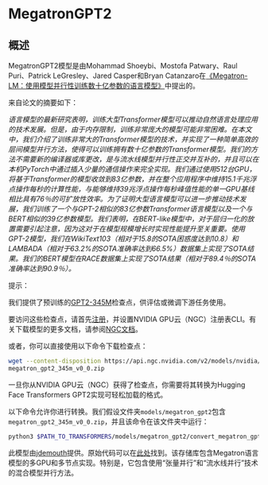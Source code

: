 <!--版权所有2021年NVIDIA Corporation和HuggingFace团队。保留所有权利。

根据Apache许可证第2版（“许可证”），你不得使用此文件，除非符合许可证的规定。你可以在以下网址获取许可证的副本：

http://www.apache.org/licenses/LICENSE-2.0

除非法律要求或书面同意，根据许可证分发的软件是按“原样”分发的，不附带任何明示或暗示的担保或条件。请参阅许可证以获取特定语言下许可证的权限和限制。

⚠️请注意，此文件以Markdown格式编写，但包含我们文档构建器（类似于MDX）的特定语法，可能在你的Markdown查看器中无法正确呈现。-->

# MegatronGPT2

## 概述

MegatronGPT2模型是由Mohammad Shoeybi、Mostofa Patwary、Raul Puri、Patrick LeGresley、Jared Casper和Bryan Catanzaro在[《Megatron-LM：使用模型并行性训练数十亿参数的语言模型》](https://arxiv.org/abs/1909.08053)中提出的。

来自论文的摘要如下：

*语言模型的最新研究表明，训练大型Transformer模型可以推动自然语言处理应用的技术发展。但是，由于内存限制，训练非常庞大的模型可能非常困难。在本文中，我们介绍了训练非常大的Transformer模型的技术，并实现了一种简单高效的层间模型并行方法，使得可以训练拥有数十亿参数的Transformer模型。我们的方法不需要新的编译器或库更改，是与流水线模型并行性正交并互补的，并且可以在本机PyTorch中通过插入少量的通信操作来完全实现。我们通过使用512台GPU，将基于Transformer的模型收敛到83亿参数，并在整个应用程序中维持15.1千兆浮点操作每秒的计算性能，与能够维持39兆浮点操作每秒峰值性能的单一GPU基线相比具有76％的可扩放性效率。为了证明大型语言模型可以进一步推动技术发展，我们训练了一个与GPT-2相似的83亿参数Transformer语言模型以及一个与BERT相似的39亿参数模型。我们表明，在BERT-like模型中，对于层归一化的放置需要引起注意，因为这对于在模型规模增长时实现性能提升至关重要。使用GPT-2模型，我们在WikiText103（相对于15.8的SOTA困惑度达到10.8）和LAMBADA（相对于63.2%的SOTA准确率达到66.5%）数据集上实现了SOTA结果。我们的BERT模型在RACE数据集上实现了SOTA结果（相对于89.4％的SOTA准确率达到90.9％）。*

提示：

我们提供了预训练的[GPT2-345M](https://ngc.nvidia.com/catalog/models/nvidia:megatron_lm_345m)检查点，供评估或微调下游任务使用。

要访问这些检查点，请首先[注册](https://ngc.nvidia.com/signup)，并设置NVIDIA GPU云（NGC）注册表CLI。有关下载模型的更多文档，请参阅[NGC文档](https://docs.nvidia.com/dgx/ngc-registry-cli-user-guide/index.html#topic_6_4_1)。

或者，你可以直接使用以下命令下载检查点：

```bash
wget --content-disposition https://api.ngc.nvidia.com/v2/models/nvidia/megatron_lm_345m/versions/v0.0/zip -O
megatron_gpt2_345m_v0_0.zip
```

一旦你从NVIDIA GPU云（NGC）获得了检查点，你需要将其转换为Hugging Face Transformers GPT2实现可轻松加载的格式。

以下命令允许你进行转换。我们假设文件夹`models/megatron_gpt2`包含`megatron_gpt2_345m_v0_0.zip`，并且该命令在该文件夹中运行：

```bash
python3 $PATH_TO_TRANSFORMERS/models/megatron_gpt2/convert_megatron_gpt2_checkpoint.py megatron_gpt2_345m_v0_0.zip
```

此模型由[jdemouth](https://huggingface.co/jdemouth)提供。原始代码可以在[此处](https://github.com/NVIDIA/Megatron-LM)找到。该存储库包含Megatron语言模型的多GPU和多节点实现。特别是，它包含使用“张量并行”和“流水线并行”技术的混合模型并行方法。